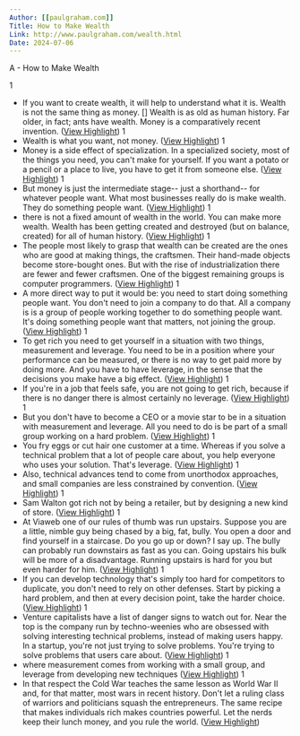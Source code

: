 ```yaml
---
Author: [[paulgraham.com]]
Title: How to Make Wealth
Link: http://www.paulgraham.com/wealth.html
Date: 2024-07-06
---
```

A - How to Make Wealth

1
- If you want to create wealth, it will help to understand what it is. Wealth is not the same thing as money. [] Wealth is as old as human history. Far older, in fact; ants have wealth. Money is a comparatively recent invention. ([View Highlight](https://instapaper.com/read/1416528418/16638050))
1
- Wealth is what you want, not money. ([View Highlight](https://instapaper.com/read/1416528418/16638054))
1
- Money is a side effect of specialization. In a specialized society, most of the things you need, you can't make for yourself. If you want a potato or a pencil or a place to live, you have to get it from someone else. ([View Highlight](https://instapaper.com/read/1416528418/16638058))
1
- But money is just the intermediate stage-- just a shorthand-- for whatever people want. What most businesses really do is make wealth. They do something people want. ([View Highlight](https://instapaper.com/read/1416528418/16638059))
1
- there is not a fixed amount of wealth in the world. You can make more wealth. Wealth has been getting created and destroyed (but on balance, created) for all of human history. ([View Highlight](https://instapaper.com/read/1416528418/16638062))
1
- The people most likely to grasp that wealth can be created are the ones who are good at making things, the craftsmen. Their hand-made objects become store-bought ones. But with the rise of industrialization there are fewer and fewer craftsmen. One of the biggest remaining groups is computer programmers. ([View Highlight](https://instapaper.com/read/1416528418/16638065))
1
- A more direct way to put it would be: you need to start doing something people want. You don't need to join a company to do that. All a company is is a group of people working together to do something people want. It's doing something people want that matters, not joining the group. ([View Highlight](https://instapaper.com/read/1416528418/16638078))
1
- To get rich you need to get yourself in a situation with two things, measurement and leverage. You need to be in a position where your performance can be measured, or there is no way to get paid more by doing more. And you have to have leverage, in the sense that the decisions you make have a big effect. ([View Highlight](https://instapaper.com/read/1416528418/16638087))
1
- If you're in a job that feels safe, you are not going to get rich, because if there is no danger there is almost certainly no leverage. ([View Highlight](https://instapaper.com/read/1416528418/16638091))
1
- But you don't have to become a CEO or a movie star to be in a situation with measurement and leverage. All you need to do is be part of a small group working on a hard problem. ([View Highlight](https://instapaper.com/read/1416528418/16638099))
1
- You fry eggs or cut hair one customer at a time. Whereas if you solve a technical problem that a lot of people care about, you help everyone who uses your solution. That's leverage. ([View Highlight](https://instapaper.com/read/1416528418/16641087))
1
- Also, technical advances tend to come from unorthodox approaches, and small companies are less constrained by convention. ([View Highlight](https://instapaper.com/read/1416528418/16641094))
1
- Sam Walton got rich not by being a retailer, but by designing a new kind of store. ([View Highlight](https://instapaper.com/read/1416528418/16641097))
1
- At Viaweb one of our rules of thumb was run upstairs. Suppose you are a little, nimble guy being chased by a big, fat, bully. You open a door and find yourself in a staircase. Do you go up or down? I say up. The bully can probably run downstairs as fast as you can. Going upstairs his bulk will be more of a disadvantage. Running upstairs is hard for you but even harder for him. ([View Highlight](https://instapaper.com/read/1416528418/16641110))
1
- If you can develop technology that's simply too hard for competitors to duplicate, you don't need to rely on other defenses. Start by picking a hard problem, and then at every decision point, take the harder choice. ([View Highlight](https://instapaper.com/read/1416528418/16641117))
1
- Venture capitalists have a list of danger signs to watch out for. Near the top is the company run by techno-weenies who are obsessed with solving interesting technical problems, instead of making users happy. In a startup, you're not just trying to solve problems. You're trying to solve problems that users care about. ([View Highlight](https://instapaper.com/read/1416528418/16641133))
1
- where measurement comes from working with a small group, and leverage from developing new techniques ([View Highlight](https://instapaper.com/read/1416528418/16641155))
1
- In that respect the Cold War teaches the same lesson as World War II and, for that matter, most wars in recent history. Don't let a ruling class of warriors and politicians squash the entrepreneurs. The same recipe that makes individuals rich makes countries powerful. Let the nerds keep their lunch money, and you rule the world. ([View Highlight](https://instapaper.com/read/1416528418/16641197))
